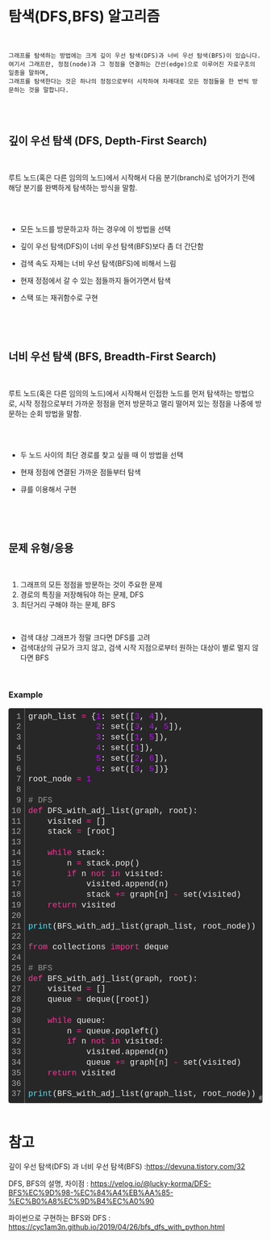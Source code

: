# 탐색(DFS,BFS) 알고리즘

<br/>

    그래프를 탐색하는 방법에는 크게 깊이 우선 탐색(DFS)과 너비 우선 탐색(BFS)이 있습니다.
    여기서 그래프란, 정점(node)과 그 정점을 연결하는 간선(edge)으로 이루어진 자료구조의 일종을 말하며,
    그래프를 탐색한다는 것은 하나의 정점으로부터 시작하여 차례대로 모든 정점들을 한 번씩 방문하는 것을 말합니다.

<br/>

<br/>
<h2><b>깊이 우선 탐색 (DFS, Depth-First Search)</b></h2>
<br/>

루트 노드(혹은 다른 임의의 노드)에서 시작해서 다음 분기(branch)로 넘어가기 전에 해당 분기를 완벽하게 탐색하는 방식을 말함.

<br/>

  <br/>

- 모든 노드를 방문하고자 하는 경우에 이 방법을 선택
- 깊이 우선 탐색(DFS)이 너비 우선 탐색(BFS)보다 좀 더 간단함
- 검색 속도 자체는 너비 우선 탐색(BFS)에 비해서 느림
- 현재 정점에서 갈 수 있는 점들까지 들어가면서 탐색
- 스택 또는 재귀함수로 구현

  <br/>
<br/>

<h2><b>너비 우선 탐색 (BFS, Breadth-First Search)</b></h2>
<br/>

루트 노드(혹은 다른 임의의 노드)에서 시작해서 인접한 노드를 먼저 탐색하는 방법으로,
시작 정점으로부터 가까운 정점을 먼저 방문하고 멀리 떨어져 있는 정점을 나중에 방문하는 순회 방법을 말함.

<br/>

  <br/>

- 두 노드 사이의 최단 경로를 찾고 싶을 때 이 방법을 선택
- 현재 정점에 연결된 가까운 점들부터 탐색
- 큐를 이용해서 구현

  <br/>

<br/>
<h2><b>문제 유형/응용</b></h2>
<br/>

1. 그래프의 모든 정점을 방문하는 것이 주요한 문제
2. 경로의 특징을 저장해둬야 하는 문제, DFS
3. 최단거리 구해야 하는 문제, BFS

<br/>

- 검색 대상 그래프가 정말 크다면 DFS를 고려
- 검색대상의 규모가 크지 않고, 검색 시작 지점으로부터 원하는 대상이 별로 멀지 않다면 BFS

<br/>
<h3>Example</h3>
<div class="colorscripter-code" style="color:#f0f0f0;font-family:Consolas, 'Liberation Mono', Menlo, Courier, monospace !important; position:relative !important;overflow:auto"><table class="colorscripter-code-table" style="margin:0;padding:0;border:none;background-color:#272727;border-radius:4px;" cellspacing="0" cellpadding="0"><tr><td style="padding:6px;border-right:2px solid #4f4f4f"><div style="margin:0;padding:0;word-break:normal;text-align:right;color:#aaa;font-family:Consolas, 'Liberation Mono', Menlo, Courier, monospace !important;line-height:130%"><div style="line-height:130%">1</div><div style="line-height:130%">2</div><div style="line-height:130%">3</div><div style="line-height:130%">4</div><div style="line-height:130%">5</div><div style="line-height:130%">6</div><div style="line-height:130%">7</div><div style="line-height:130%">8</div><div style="line-height:130%">9</div><div style="line-height:130%">10</div><div style="line-height:130%">11</div><div style="line-height:130%">12</div><div style="line-height:130%">13</div><div style="line-height:130%">14</div><div style="line-height:130%">15</div><div style="line-height:130%">16</div><div style="line-height:130%">17</div><div style="line-height:130%">18</div><div style="line-height:130%">19</div><div style="line-height:130%">20</div><div style="line-height:130%">21</div><div style="line-height:130%">22</div><div style="line-height:130%">23</div><div style="line-height:130%">24</div><div style="line-height:130%">25</div><div style="line-height:130%">26</div><div style="line-height:130%">27</div><div style="line-height:130%">28</div><div style="line-height:130%">29</div><div style="line-height:130%">30</div><div style="line-height:130%">31</div><div style="line-height:130%">32</div><div style="line-height:130%">33</div><div style="line-height:130%">34</div><div style="line-height:130%">35</div><div style="line-height:130%">36</div><div style="line-height:130%">37</div></div></td><td style="padding:6px 0;text-align:left"><div style="margin:0;padding:0;color:#f0f0f0;font-family:Consolas, 'Liberation Mono', Menlo, Courier, monospace !important;line-height:130%"><div style="padding:0 6px; white-space:pre; line-height:130%">graph_list&nbsp;<span style="color:#0086b3"></span><span style="color:#ff3399">=</span>&nbsp;{<span style="color:#c10aff">1</span>:&nbsp;set([<span style="color:#c10aff">3</span>,&nbsp;<span style="color:#c10aff">4</span>]),</div><div style="padding:0 6px; white-space:pre; line-height:130%">&nbsp;&nbsp;&nbsp;&nbsp;&nbsp;&nbsp;&nbsp;&nbsp;&nbsp;&nbsp;&nbsp;&nbsp;&nbsp;&nbsp;<span style="color:#c10aff">2</span>:&nbsp;set([<span style="color:#c10aff">3</span>,&nbsp;<span style="color:#c10aff">4</span>,&nbsp;<span style="color:#c10aff">5</span>]),</div><div style="padding:0 6px; white-space:pre; line-height:130%">&nbsp;&nbsp;&nbsp;&nbsp;&nbsp;&nbsp;&nbsp;&nbsp;&nbsp;&nbsp;&nbsp;&nbsp;&nbsp;&nbsp;<span style="color:#c10aff">3</span>:&nbsp;set([<span style="color:#c10aff">1</span>,&nbsp;<span style="color:#c10aff">5</span>]),</div><div style="padding:0 6px; white-space:pre; line-height:130%">&nbsp;&nbsp;&nbsp;&nbsp;&nbsp;&nbsp;&nbsp;&nbsp;&nbsp;&nbsp;&nbsp;&nbsp;&nbsp;&nbsp;<span style="color:#c10aff">4</span>:&nbsp;set([<span style="color:#c10aff">1</span>]),</div><div style="padding:0 6px; white-space:pre; line-height:130%">&nbsp;&nbsp;&nbsp;&nbsp;&nbsp;&nbsp;&nbsp;&nbsp;&nbsp;&nbsp;&nbsp;&nbsp;&nbsp;&nbsp;<span style="color:#c10aff">5</span>:&nbsp;set([<span style="color:#c10aff">2</span>,&nbsp;<span style="color:#c10aff">6</span>]),</div><div style="padding:0 6px; white-space:pre; line-height:130%">&nbsp;&nbsp;&nbsp;&nbsp;&nbsp;&nbsp;&nbsp;&nbsp;&nbsp;&nbsp;&nbsp;&nbsp;&nbsp;&nbsp;<span style="color:#c10aff">6</span>:&nbsp;set([<span style="color:#c10aff">3</span>,&nbsp;<span style="color:#c10aff">5</span>])}</div><div style="padding:0 6px; white-space:pre; line-height:130%">root_node&nbsp;<span style="color:#0086b3"></span><span style="color:#ff3399">=</span>&nbsp;<span style="color:#c10aff">1</span></div><div style="padding:0 6px; white-space:pre; line-height:130%">&nbsp;</div><div style="padding:0 6px; white-space:pre; line-height:130%"><span style="color:#999999">#&nbsp;DFS</span></div><div style="padding:0 6px; white-space:pre; line-height:130%"><span style="color:#ff3399">def</span>&nbsp;DFS_with_adj_list(graph,&nbsp;root):</div><div style="padding:0 6px; white-space:pre; line-height:130%">&nbsp;&nbsp;&nbsp;&nbsp;visited&nbsp;<span style="color:#0086b3"></span><span style="color:#ff3399">=</span>&nbsp;[]</div><div style="padding:0 6px; white-space:pre; line-height:130%">&nbsp;&nbsp;&nbsp;&nbsp;stack&nbsp;<span style="color:#0086b3"></span><span style="color:#ff3399">=</span>&nbsp;[root]</div><div style="padding:0 6px; white-space:pre; line-height:130%">&nbsp;</div><div style="padding:0 6px; white-space:pre; line-height:130%">&nbsp;&nbsp;&nbsp;&nbsp;<span style="color:#ff3399">while</span>&nbsp;stack:</div><div style="padding:0 6px; white-space:pre; line-height:130%">&nbsp;&nbsp;&nbsp;&nbsp;&nbsp;&nbsp;&nbsp;&nbsp;n&nbsp;<span style="color:#0086b3"></span><span style="color:#ff3399">=</span>&nbsp;stack.pop()</div><div style="padding:0 6px; white-space:pre; line-height:130%">&nbsp;&nbsp;&nbsp;&nbsp;&nbsp;&nbsp;&nbsp;&nbsp;<span style="color:#ff3399">if</span>&nbsp;n&nbsp;<span style="color:#ff3399">not</span>&nbsp;<span style="color:#ff3399">in</span>&nbsp;visited:</div><div style="padding:0 6px; white-space:pre; line-height:130%">&nbsp;&nbsp;&nbsp;&nbsp;&nbsp;&nbsp;&nbsp;&nbsp;&nbsp;&nbsp;&nbsp;&nbsp;visited.append(n)</div><div style="padding:0 6px; white-space:pre; line-height:130%">&nbsp;&nbsp;&nbsp;&nbsp;&nbsp;&nbsp;&nbsp;&nbsp;&nbsp;&nbsp;&nbsp;&nbsp;stack&nbsp;<span style="color:#0086b3"></span><span style="color:#ff3399">+</span><span style="color:#0086b3"></span><span style="color:#ff3399">=</span>&nbsp;graph[n]&nbsp;<span style="color:#0086b3"></span><span style="color:#ff3399">-</span>&nbsp;set(visited)</div><div style="padding:0 6px; white-space:pre; line-height:130%">&nbsp;&nbsp;&nbsp;&nbsp;<span style="color:#ff3399">return</span>&nbsp;visited</div><div style="padding:0 6px; white-space:pre; line-height:130%">&nbsp;</div><div style="padding:0 6px; white-space:pre; line-height:130%"><span style="color:#4be6fa">print</span>(BFS_with_adj_list(graph_list,&nbsp;root_node))</div><div style="padding:0 6px; white-space:pre; line-height:130%">&nbsp;</div><div style="padding:0 6px; white-space:pre; line-height:130%"><span style="color:#ff3399">from</span>&nbsp;collections&nbsp;<span style="color:#ff3399">import</span>&nbsp;deque</div><div style="padding:0 6px; white-space:pre; line-height:130%">&nbsp;</div><div style="padding:0 6px; white-space:pre; line-height:130%"><span style="color:#999999">#&nbsp;BFS</span></div><div style="padding:0 6px; white-space:pre; line-height:130%"><span style="color:#ff3399">def</span>&nbsp;BFS_with_adj_list(graph,&nbsp;root):</div><div style="padding:0 6px; white-space:pre; line-height:130%">&nbsp;&nbsp;&nbsp;&nbsp;visited&nbsp;<span style="color:#0086b3"></span><span style="color:#ff3399">=</span>&nbsp;[]</div><div style="padding:0 6px; white-space:pre; line-height:130%">&nbsp;&nbsp;&nbsp;&nbsp;queue&nbsp;<span style="color:#0086b3"></span><span style="color:#ff3399">=</span>&nbsp;deque([root])</div><div style="padding:0 6px; white-space:pre; line-height:130%">&nbsp;</div><div style="padding:0 6px; white-space:pre; line-height:130%">&nbsp;&nbsp;&nbsp;&nbsp;<span style="color:#ff3399">while</span>&nbsp;queue:</div><div style="padding:0 6px; white-space:pre; line-height:130%">&nbsp;&nbsp;&nbsp;&nbsp;&nbsp;&nbsp;&nbsp;&nbsp;n&nbsp;<span style="color:#0086b3"></span><span style="color:#ff3399">=</span>&nbsp;queue.popleft()</div><div style="padding:0 6px; white-space:pre; line-height:130%">&nbsp;&nbsp;&nbsp;&nbsp;&nbsp;&nbsp;&nbsp;&nbsp;<span style="color:#ff3399">if</span>&nbsp;n&nbsp;<span style="color:#ff3399">not</span>&nbsp;<span style="color:#ff3399">in</span>&nbsp;visited:</div><div style="padding:0 6px; white-space:pre; line-height:130%">&nbsp;&nbsp;&nbsp;&nbsp;&nbsp;&nbsp;&nbsp;&nbsp;&nbsp;&nbsp;&nbsp;&nbsp;visited.append(n)</div><div style="padding:0 6px; white-space:pre; line-height:130%">&nbsp;&nbsp;&nbsp;&nbsp;&nbsp;&nbsp;&nbsp;&nbsp;&nbsp;&nbsp;&nbsp;&nbsp;queue&nbsp;<span style="color:#0086b3"></span><span style="color:#ff3399">+</span><span style="color:#0086b3"></span><span style="color:#ff3399">=</span>&nbsp;graph[n]&nbsp;<span style="color:#0086b3"></span><span style="color:#ff3399">-</span>&nbsp;set(visited)</div><div style="padding:0 6px; white-space:pre; line-height:130%">&nbsp;&nbsp;&nbsp;&nbsp;<span style="color:#ff3399">return</span>&nbsp;visited</div><div style="padding:0 6px; white-space:pre; line-height:130%">&nbsp;&nbsp;</div><div style="padding:0 6px; white-space:pre; line-height:130%"><span style="color:#4be6fa">print</span>(BFS_with_adj_list(graph_list,&nbsp;root_node))</div></div></td><td style="vertical-align:bottom;padding:0 2px 4px 0"><a href="http://colorscripter.com/info#e" target="_blank" style="text-decoration:none;color:white"><span style="font-size:9px;word-break:normal;background-color:#4f4f4f;color:white;border-radius:10px;padding:1px">cs</span></a></td></tr></table></div><br/>

# 참고

깊이 우선 탐색(DFS) 과 너비 우선 탐색(BFS) :https://devuna.tistory.com/32

DFS, BFS의 설명, 차이점 : https://velog.io/@lucky-korma/DFS-BFS%EC%9D%98-%EC%84%A4%EB%AA%85-%EC%B0%A8%EC%9D%B4%EC%A0%90

파이썬으로 구현하는 BFS와 DFS : https://cyc1am3n.github.io/2019/04/26/bfs_dfs_with_python.html
